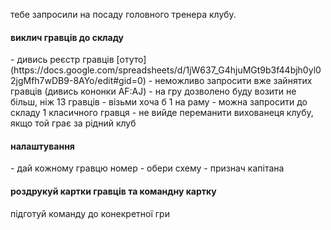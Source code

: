 
тебе запросили на посаду головного тренера клубу.

<h4>виклич гравців до складу</h4>
- дивись реєстр гравців [отуто](https://docs.google.com/spreadsheets/d/1jW637_G4hjuMGt9b3f44bjh0yl02jgMfh7wDB9-8AYo/edit#gid=0)
- неможливо запросити вже зайнятих гравців (дивись кононки AF:AJ)
- на гру дозволено буду возити не більш, ніж 13 гравців
- візьми хоча б 1 на раму
- можна запросити до складу 1 класичного гравця
- не вийде переманити вихованеця клубу, якщо той грає за рідний клуб

<h4>налаштування</h4>
- дай кожному гравцю номер
- обери схему
- признач капітана

<h4>роздрукуй картки гравців та командну картку</h4>

підготуй команду до конекретної гри
